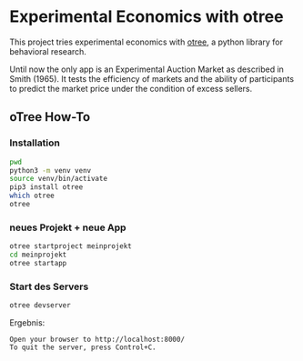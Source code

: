 # Experimental Economics with otree

This project tries experimental economics with [otree](https://github.com/oTree-org/oTree), a python
library for behavioral research.

Until now the only app is an Experimental Auction Market as described in Smith (1965). 
It tests the efficiency of markets and the ability of participants to predict the market price under the condition of excess sellers.


## oTree How-To

### Installation

```bash
pwd
python3 -m venv venv
source venv/bin/activate
pip3 install otree
which otree
otree
```

### neues Projekt + neue App

```bash
otree startproject meinprojekt
cd meinprojekt
otree startapp
```

### Start des Servers

```bash
otree devserver
```

Ergebnis: 

```
Open your browser to http://localhost:8000/
To quit the server, press Control+C.
```

